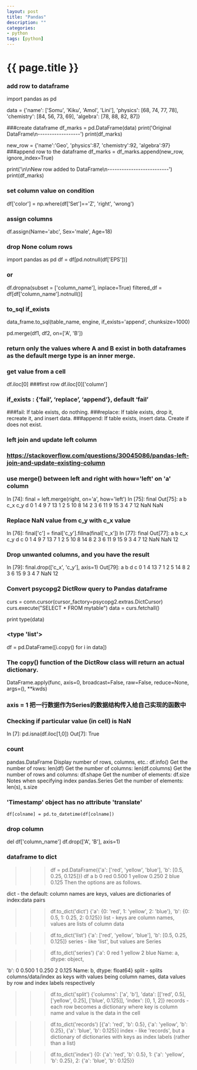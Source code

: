 ```yaml
---
layout: post
title: "Pandas"
description: ""
categories: 
- python
tags: [python]
---
```

{{ page.title }}
================

### add row to dataframe
import pandas as pd

data = {'name': ['Somu', 'Kiku', 'Amol', 'Lini'],
	'physics': [68, 74, 77, 78],
	'chemistry': [84, 56, 73, 69],
	'algebra': [78, 88, 82, 87]}

	
###create dataframe
df_marks = pd.DataFrame(data)
print('Original DataFrame\n------------------')
print(df_marks)

new_row = {'name':'Geo', 'physics':87, 'chemistry':92, 'algebra':97}
###append row to the dataframe
df_marks = df_marks.append(new_row, ignore_index=True)

print('\n\nNew row added to DataFrame\n--------------------------')
print(df_marks)

### set column value on condition
df['color'] = np.where(df['Set']=='Z', 'right', 'wrong')

### assign columns
df.assign(Name='abc', Sex='male', Age=18)

### drop None colum rows
import pandas as pd
df = df[pd.notnull(df['EPS'])]
### or 
df.dropna(subset = ['column_name'], inplace=True)
filtered_df = df[df['column_name'].notnull()]

### to_sql if_exists
data_frame.to_sql(table_name, engine, if_exists='append', chunksize=1000)

pd.merge(df1, df2, on=['A', 'B'])
### return only the values where A and B exist in both dataframes as the default merge type is an inner merge.

### get value from a cell
df.iloc[0] ###first row
df.iloc[0]['column']

### if_exists : {‘fail’, ‘replace’, ‘append’}, default ‘fail’
###fail: If table exists, do nothing.
###replace: If table exists, drop it, recreate it, and insert data.
###append: If table exists, insert data. Create if does not exist.

### left join and update left column 
### https://stackoverflow.com/questions/30045086/pandas-left-join-and-update-existing-column
### use merge() between left and right with how='left' on 'a' column
In [74]: final = left.merge(right, on='a', how='left')
In [75]: final
Out[75]:
   a  b  c_x  c_y   d
0  1  4    9    7  13
1  2  5   10    8  14
2  3  6   11    9  15
3  4  7   12  NaN NaN
### Replace NaN value from c_y with c_x value
In [76]: final['c'] = final['c_y'].fillna(final['c_x'])
In [77]: final
Out[77]:
   a  b  c_x  c_y   d   c
0  1  4    9    7  13   7
1  2  5   10    8  14   8
2  3  6   11    9  15   9
3  4  7   12  NaN NaN  12
### Drop unwanted columns, and you have the result
In [79]: final.drop(['c_x', 'c_y'], axis=1)
Out[79]:
   a  b   d   c
0  1  4  13   7
1  2  5  14   8
2  3  6  15   9
3  4  7 NaN  12

### Convert psycopg2 DictRow query to Pandas dataframe 
curs = conn.cursor(cursor_factory=psycopg2.extras.DictCursor)
curs.execute("SELECT * FROM mytable")
data = curs.fetchall()

print type(data)
### <type 'list'>
df = pd.DataFrame([i.copy() for i in data])
### The copy() function of the DictRow class will return an actual dictionary.


DataFrame.apply(func, axis=0, broadcast=False, raw=False, reduce=None, args=(), **kwds)
### axis = 1 把一行数据作为Series的数据结构传入给自己实现的函数中

### Checking if particular value (in cell) is NaN
In [7]: pd.isna(df.iloc[1,0])
Out[7]: True

### count 
pandas.DataFrame
Display number of rows, columns, etc.: df.info()
Get the number of rows: len(df)
Get the number of columns: len(df.columns)
Get the number of rows and columns: df.shape
Get the number of elements: df.size
Notes when specifying index
pandas.Series
Get the number of elements: len(s), s.size

### 'Timestamp' object has no attribute 'translate' 
`df[colname] = pd.to_datetime(df[colname])`

### drop column 
del df['column_name']
df.drop(['A', 'B'], axis=1)

### dataframe to dict
>>> df = pd.DataFrame({'a': ['red', 'yellow', 'blue'], 'b': [0.5, 0.25, 0.125]})
>>> df
        a      b
0     red  0.500
1  yellow  0.250
2    blue  0.125
Then the options are as follows.

dict - the default: column names are keys, values are dictionaries of index:data pairs

>>> df.to_dict('dict')
{'a': {0: 'red', 1: 'yellow', 2: 'blue'}, 
 'b': {0: 0.5, 1: 0.25, 2: 0.125}}
list - keys are column names, values are lists of column data

>>> df.to_dict('list')
{'a': ['red', 'yellow', 'blue'], 
 'b': [0.5, 0.25, 0.125]}
series - like 'list', but values are Series

>>> df.to_dict('series')
{'a': 0       red
      1    yellow
      2      blue
      Name: a, dtype: object, 

 'b': 0    0.500
      1    0.250
      2    0.125
      Name: b, dtype: float64}
split - splits columns/data/index as keys with values being column names, data values by row and index labels respectively

>>> df.to_dict('split')
{'columns': ['a', 'b'],
 'data': [['red', 0.5], ['yellow', 0.25], ['blue', 0.125]],
 'index': [0, 1, 2]}
records - each row becomes a dictionary where key is column name and value is the data in the cell

>>> df.to_dict('records')
[{'a': 'red', 'b': 0.5}, 
 {'a': 'yellow', 'b': 0.25}, 
 {'a': 'blue', 'b': 0.125}]
index - like 'records', but a dictionary of dictionaries with keys as index labels (rather than a list)

>>> df.to_dict('index')
{0: {'a': 'red', 'b': 0.5},
 1: {'a': 'yellow', 'b': 0.25},
 2: {'a': 'blue', 'b': 0.125}}
